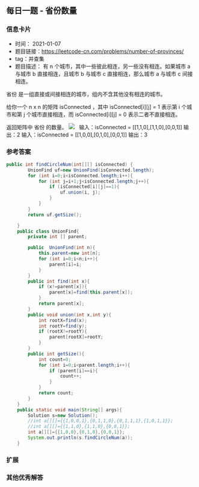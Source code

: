 ## 每日一题 - 省份数量
### 信息卡片 

- 时间： 2021-01-07
- 题目链接：https://leetcode-cn.com/problems/number-of-provinces/
- tag：并查集
- 题目描述：
有 n 个城市，其中一些彼此相连，另一些没有相连。如果城市 a 与城市 b 直接相连，且城市 b 与城市 c 直接相连，那么城市 a 与城市 c 间接相连。

省份 是一组直接或间接相连的城市，组内不含其他没有相连的城市。

给你一个 n x n 的矩阵 isConnected ，其中 isConnected[i][j] = 1 表示第 i 个城市和第 j 个城市直接相连，而 isConnected[i][j] = 0 表示二者不直接相连。

返回矩阵中 省份 的数量。
![](https://assets.leetcode.com/uploads/2020/12/24/graph1.jpg)
 
输入：isConnected = [[1,1,0],[1,1,0],[0,0,1]]
输出：2
输入：isConnected = [[1,0,0],[0,1,0],[0,0,1]]
输出：3


### 参考答案


```java
public int findCircleNum(int[][] isConnected) {
        UnionFind uf=new UnionFind(isConnected.length);
        for (int i=0;i<isConnected.length;i++){
            for (int j=i+1;j<isConnected.length;j++){
                if (isConnected[i][j]==1){
                    uf.union(i, j);
                }
            }
        }
        return uf.getSize();

    }
    public class UnionFind{
        private int [] parent;

        public  UnionFind(int n){
            this.parent=new int[n];
            for (int i=0;i<n;i++){
                parent[i]=i;
            }
        }
        public int find(int x){
            if (x!=parent[x]){
                parent[x]=find(this.parent[x]);
            }
            return parent[x];
        }
        public void union(int x,int y){
            int rootX=find(x);
            int rootY=find(y);
            if (rootX!=rootY){
                parent[rootX]=rootY;
            }
        }
        public int getSize(){
            int count=0;
            for (int i=0;i<parent.length;i++){
                if (parent[i]==i){
                    count++;
                }
            }
            return count;
        }
    }
    public static void main(String[] args){
        Solution s=new Solution();
        //int a[][]={{1,0,0,1},{0,1,1,0},{0,1,1,1},{1,0,1,1}};
        //int a[][]={{1,1,0},{1,1,0},{0,0,1}};
        int a[][]={{1,0,0},{0,1,0},{0,0,1}};
        System.out.println(s.findCircleNum(a));
    }

```

### 扩展

### 其他优秀解答 





